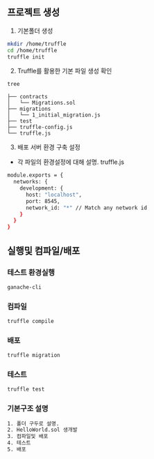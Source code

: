 ## 프로젝트 생성

1. 기본폴더 생성
```bash
mkdir /home/truffle
cd /home/truffle
truffle init
```

2. Truffle를 활용한 기본 파일 생성 확인
 ```bash
tree
```
 ```
├── contracts
│   └── Migrations.sol
├── migrations
│   └── 1_initial_migration.js
├── test
├── truffle-config.js
└── truffle.js
```

3. 배포 서버 환경 구축 설정
* 각 파일의 환경설정에 대해 설명.
 truffle.js 
```bash
module.exports = {
  networks: {
    development: {
      host: "localhost",
      port: 8545,
      network_id: "*" // Match any network id
    }
  }
}


```

## 실행및 컴파일/배포

### 테스트 환경실행
```bash
ganache-cli
```
 ### 컴파일
```bash
truffle compile
```
 ### 배포
```bash
truffle migration
```
 ### 테스트
```bash
truffle test
```
 ### 기본구조 설명
```bash
1. 폴더 구두로 설명.
2. HelloWorld.sol 생개발
3. 컴파일및 배포
4. 테스트
5. 배포
```
